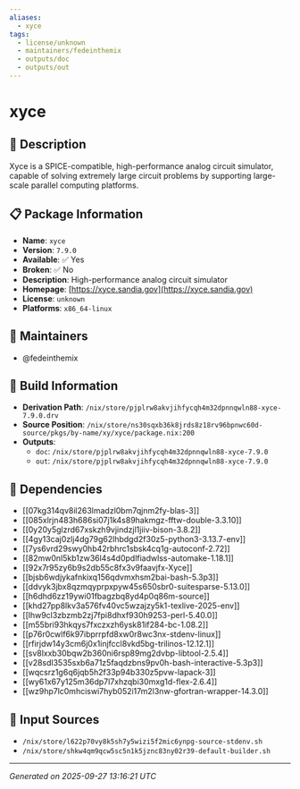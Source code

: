 ```yaml
---
aliases:
  - xyce
tags:
  - license/unknown
  - maintainers/fedeinthemix
  - outputs/doc
  - outputs/out
---
```


# xyce

## 📝 Description

Xyce is a SPICE-compatible, high-performance analog circuit simulator,
capable of solving extremely large circuit problems by supporting
large-scale parallel computing platforms.


## 📋 Package Information

- **Name**: `xyce`
- **Version**: `7.9.0`
- **Available**: ✅ Yes
- **Broken**: ✅ No
- **Description**: High-performance analog circuit simulator
- **Homepage**: [https://xyce.sandia.gov](https://xyce.sandia.gov)
- **License**: `unknown`
- **Platforms**: `x86_64-linux`
## 👥 Maintainers

- @fedeinthemix


## 🔧 Build Information

- **Derivation Path**: `/nix/store/pjplrw8akvjihfycqh4m32dpnnqwln88-xyce-7.9.0.drv`
- **Source Position**: `/nix/store/ns30sqxb36k8jrds8z18rv96bpnwc60d-source/pkgs/by-name/xy/xyce/package.nix:200`
- **Outputs**:
  - `doc`:  `/nix/store/pjplrw8akvjihfycqh4m32dpnnqwln88-xyce-7.9.0`
  - `out`:  `/nix/store/pjplrw8akvjihfycqh4m32dpnnqwln88-xyce-7.9.0`

## 🔗 Dependencies

- [[07kg314qv8il263lmadzl0bm7qjnm2fy-blas-3]]
- [[085xlrjn483h686si07j1k4s89hakmgz-fftw-double-3.3.10]]
- [[0y20y5glzrd67xskzh9vjindzjl1jiiv-bison-3.8.2]]
- [[4gy13caj0zlj4dg79g62lhbdgd2f30z5-python3-3.13.7-env]]
- [[7ys6vrd29swy0hb42rbhrc1sbsk4cq1g-autoconf-2.72]]
- [[82mw0nl5kb1zw36l4s4d0pdlfiadwlss-automake-1.18.1]]
- [[92x7r95zy6b9s2db55c8fx3v9faavjfx-Xyce]]
- [[bjsb6wdjykafnkixq156qdvmxhsm2bai-bash-5.3p3]]
- [[ddvyk3jbx8qzmqyprpxpyw45s650sbr0-suitesparse-5.13.0]]
- [[h6dhd6zz19ywi01fbagzbq8yd4p0q86m-source]]
- [[khd27pp8lkv3a576fv40vc5wzajzy5k1-texlive-2025-env]]
- [[lhw9cl3zbzmb2zj7fpi8dhxf930h9253-perl-5.40.0]]
- [[m55bri93hkqys7fxczxzh6ysk81if284-bc-1.08.2]]
- [[p76r0cwlf6k97ibprrpfd8xw0r8wc3nx-stdenv-linux]]
- [[rfirjdw14y3cm6j0x1injfccl8vkd5bg-trilinos-12.12.1]]
- [[sv8lxxb30bqw2b360ni6rsp89mg2dvbp-libtool-2.5.4]]
- [[v28sdl3535sxb6a71z5faqdzbns9pv0h-bash-interactive-5.3p3]]
- [[wqcsrz1g6q6jqb5h2f33p94b330z5pvw-lapack-3]]
- [[wy61x67y125m36dp7l7xhzqbi30mxg1d-flex-2.6.4]]
- [[wz9hp7lc0mhciswi7hyb052i17m2l3nw-gfortran-wrapper-14.3.0]]

## 📁 Input Sources

- `/nix/store/l622p70vy8k5sh7y5wizi5f2mic6ynpg-source-stdenv.sh`
- `/nix/store/shkw4qm9qcw5sc5n1k5jznc83ny02r39-default-builder.sh`

---
*Generated on 2025-09-27 13:16:21 UTC*

